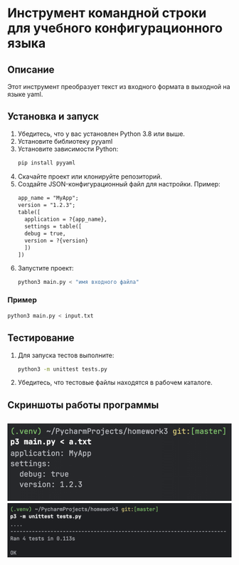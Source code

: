 # Инструмент командной строки для учебного конфигурационного языка

## Описание
Этот инструмент преобразует текст из входного формата в выходной на языке yaml.

## Установка и запуск
1. Убедитесь, что у вас установлен Python 3.8 или выше.
2. Установите библиотеку pyyaml 
3. Установите зависимости Python:
   ```zsh
   pip install pyyaml
   ```
4. Скачайте проект или клонируйте репозиторий.
5. Создайте JSON-конфигурационный файл для настройки. Пример:
   ```
   app_name = "MyApp";
   version = "1.2.3";
   table([
     application = ?{app_name},
     settings = table([
     debug = true,
     version = ?{version}
     ])
   ])
   ```
6. Запустите проект:
   ```zsh
   python3 main.py < "имя входного файла"
   ```

### Пример
```zsh
python3 main.py < input.txt
```

## Тестирование
1. Для запуска тестов выполните:
   ```zsh
   python3 -m unittest tests.py
   ```
2. Убедитесь, что тестовые файлы находятся в рабочем каталоге.

## Скриншоты работы программы
![program.png](schreenshots/program.png)
![test.png](schreenshots/test.png)
---